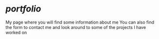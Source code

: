 # _portfolio_
My page where you will find some information about me
You can also find the form to contact me and look around to some of the projects I have worked on